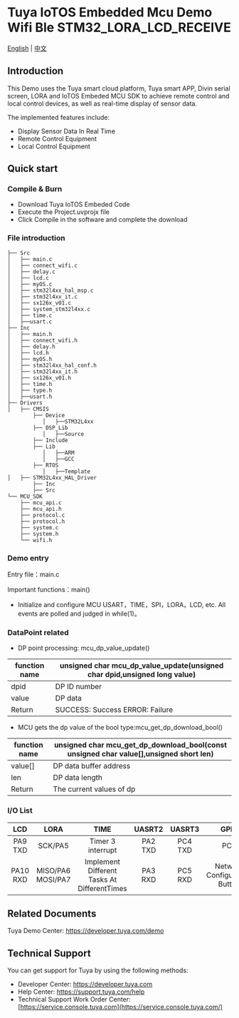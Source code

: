 # Tuya IoTOS Embedded Mcu Demo Wifi Ble STM32_LORA_LCD_RECEIVE

[English](./README.md) | [中文](./README_zh.md)

## Introduction  

This Demo uses the Tuya smart cloud platform, Tuya smart APP,  Divin serial screen, LORA and IoTOS Embeded MCU SDK to achieve remote control and local control devices, as well as real-time display of sensor data.

The implemented features include:

+ Display Sensor Data In Real Time
+ Remote Control Equipment
+ Local Control Equipment


## Quick start  

### Compile & Burn
+ Download Tuya IoTOS Embeded Code
+ Execute the Project.uvprojx file
+ Click Compile in the software and complete the download


### File introduction 

```
├── Src
│   ├── main.c
│   ├── connect_wifi.c
│   ├── delay.c
│   ├── lcd.c
│   ├── myOS.c
│   ├── stm32l4xx_hal_msp.c
│   ├── stm32l4xx_it.c
│   ├── sx126x_v01.c
│   ├── system_stm32l4xx.c
│   ├── time.c
│   ├──usart.c
├── Inc
│   ├── main.h
│   ├── connect_wifi.h
│   ├── delay.h
│   ├── lcd.h
│   ├── myOS.h
│   ├── stm32l4xx_hal_conf.h
│   ├── stm32l4xx_it.h
│   ├── sx126x_v01.h
│   ├── time.h
│   ├── type.h
│   ├──usart.h
├── Drivers
│   ├── CMSIS
        ├── Device
           │   ├──STM32L4xx
        ├── DSP_Lib
           │   ├──Source
        ├── Include
        ├── Lib
           │   ├──ARM
           │   ├──GCC
        ├── RTOS
           │   ├──Template
│   ├── STM32L4xx_HAL_Driver
        ├── Inc
        ├── Src
└── MCU_SDK
    ├── mcu_api.c
    ├── mcu_api.h
    ├── protocol.c
    ├── protocol.h
    ├── system.c
    ├── system.h
    └── wifi.h     
```



### Demo entry

Entry file：main.c

Important functions：main()

+ Initialize and configure MCU USART，TIME，SPI，LORA，LCD, etc. All events are polled and judged in while(1)。




### DataPoint related

+ DP point processing: mcu_dp_value_update()

| function name | unsigned char mcu_dp_value_update(unsigned char dpid,unsigned long value) |
| ------------- | ------------------------------------------------------------ |
| dpid          | DP ID number                                                 |
| value         | DP data                                                      |
| Return        | SUCCESS: Success ERROR: Failure                              |

+ MCU gets the dp value of the bool type:mcu_get_dp_download_bool()

| function name | unsigned char mcu_get_dp_download_bool(const unsigned char value[],unsigned short len) |
| ------------- | ------------------------------------------------------------ |
| value[]       | DP data buffer address                                       |
| len           | DP data length                                               |
| Return        | The current values of dp                                     |

### I/O List  

|   LCD    |          LORA          |                    TIME                     | UASRT2  |  UASRT3   |             GPIO             |
| :------: | :--------------------: | :-----------------------------------------: | :-----: | :-------: | :--------------------------: |
| PA9 TXD  |        SCK/PA5         |              Timer 3 interrupt              | PA2 TXD | PC4  TXD  |             PC3              |
| PA10 RXD | MISO/PA6      MOSI/PA7 | Implement Different Tasks At DifferentTimes | PA3 RXD | PC5   RXD | Network Configuration Button |

## Related Documents

 Tuya Demo Center: https://developer.tuya.com/demo



## Technical Support

  You can get support for Tuya by using the following methods:

- Developer Center: https://developer.tuya.com
- Help Center: https://support.tuya.com/help
- Technical Support Work Order Center: [https://service.console.tuya.com](https://service.console.tuya.com/) 

